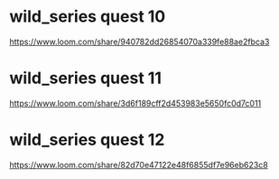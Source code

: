# wild_series quest 10 


https://www.loom.com/share/940782dd26854070a339fe88ae2fbca3

# wild_series quest 11

https://www.loom.com/share/3d6f189cff2d453983e5650fc0d7c011

# wild_series quest 12

https://www.loom.com/share/82d70e47122e48f6855df7e96eb623c8
